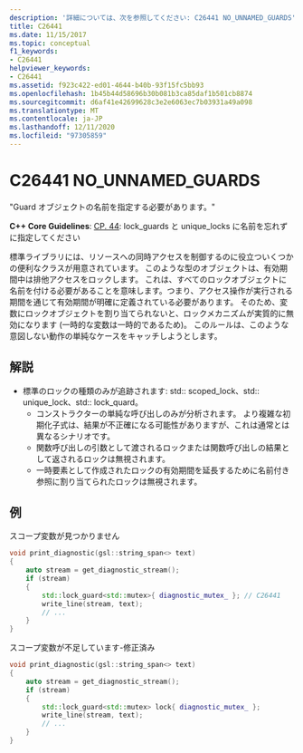 ```yaml
---
description: '詳細については、次を参照してください: C26441 NO_UNNAMED_GUARDS'
title: C26441
ms.date: 11/15/2017
ms.topic: conceptual
f1_keywords:
- C26441
helpviewer_keywords:
- C26441
ms.assetid: f923c422-ed01-4644-b40b-93f15fc5bb93
ms.openlocfilehash: 1b45b44d58696b30b081b3ca85daf1b501cb8874
ms.sourcegitcommit: d6af41e42699628c3e2e6063ec7b03931a49a098
ms.translationtype: MT
ms.contentlocale: ja-JP
ms.lasthandoff: 12/11/2020
ms.locfileid: "97305859"
---
```

# <a name="c26441-no_unnamed_guards"></a>C26441 NO_UNNAMED_GUARDS

"Guard オブジェクトの名前を指定する必要があります。"

**C++ Core Guidelines**: [CP. 44](https://github.com/isocpp/CppCoreGuidelines/blob/master/CppCoreGuidelines.md#cp44-remember-to-name-your-lock_guards-and-unique_locks): lock_guards と unique_locks に名前を忘れずに指定してください

標準ライブラリには、リソースへの同時アクセスを制御するのに役立ついくつかの便利なクラスが用意されています。 このような型のオブジェクトは、有効期間中は排他アクセスをロックします。 これは、すべてのロックオブジェクトに名前を付ける必要があることを意味します。つまり、アクセス操作が実行される期間を通じて有効期間が明確に定義されている必要があります。 そのため、変数にロックオブジェクトを割り当てられないと、ロックメカニズムが実質的に無効になります (一時的な変数は一時的であるため)。 このルールは、このような意図しない動作の単純なケースをキャッチしようとします。

## <a name="remarks"></a>解説

- 標準のロックの種類のみが追跡されます: std:: scoped_lock、std:: unique_lock、std:: lock_quard。
  - コンストラクターの単純な呼び出しのみが分析されます。 より複雑な初期化子式は、結果が不正確になる可能性がありますが、これは通常とは異なるシナリオです。
  - 関数呼び出しの引数として渡されるロックまたは関数呼び出しの結果として返されるロックは無視されます。
  - 一時要素として作成されたロックの有効期間を延長するために名前付き参照に割り当てられたロックは無視されます。

## <a name="example"></a>例

スコープ変数が見つかりません

```cpp
void print_diagnostic(gsl::string_span<> text)
{
    auto stream = get_diagnostic_stream();
    if (stream)
    {
        std::lock_guard<std::mutex>{ diagnostic_mutex_ }; // C26441
        write_line(stream, text);
        // ...
    }
}
```

スコープ変数が不足しています-修正済み

```cpp
void print_diagnostic(gsl::string_span<> text)
{
    auto stream = get_diagnostic_stream();
    if (stream)
    {
        std::lock_guard<std::mutex> lock{ diagnostic_mutex_ };
        write_line(stream, text);
        // ...
    }
}
```
